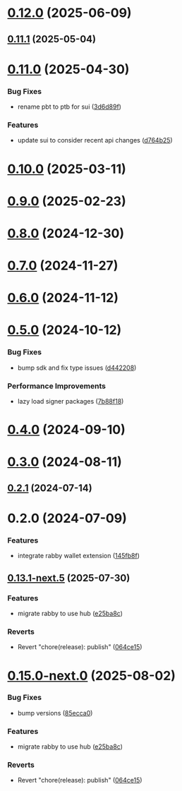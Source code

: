 # [0.12.0](https://github.com/rango-exchange/rango-client/compare/provider-rabby@0.11.1...provider-rabby@0.12.0) (2025-06-09)



## [0.11.1](https://github.com/rango-exchange/rango-client/compare/provider-rabby@0.11.0...provider-rabby@0.11.1) (2025-05-04)



# [0.11.0](https://github.com/rango-exchange/rango-client/compare/provider-rabby@0.10.0...provider-rabby@0.11.0) (2025-04-30)


### Bug Fixes

* rename pbt to ptb for sui ([3d6d89f](https://github.com/rango-exchange/rango-client/commit/3d6d89f2265766607a15d61e0df92643fb33072b))


### Features

* update sui to consider recent api changes ([d764b25](https://github.com/rango-exchange/rango-client/commit/d764b2501df9bb295f63cdbc0b05acd4a3abb4b9))



# [0.10.0](https://github.com/rango-exchange/rango-client/compare/provider-rabby@0.9.0...provider-rabby@0.10.0) (2025-03-11)



# [0.9.0](https://github.com/rango-exchange/rango-client/compare/provider-rabby@0.8.0...provider-rabby@0.9.0) (2025-02-23)



# [0.8.0](https://github.com/rango-exchange/rango-client/compare/provider-rabby@0.7.0...provider-rabby@0.8.0) (2024-12-30)



# [0.7.0](https://github.com/rango-exchange/rango-client/compare/provider-rabby@0.6.0...provider-rabby@0.7.0) (2024-11-27)



# [0.6.0](https://github.com/rango-exchange/rango-client/compare/provider-rabby@0.5.0...provider-rabby@0.6.0) (2024-11-12)



# [0.5.0](https://github.com/rango-exchange/rango-client/compare/provider-rabby@0.4.0...provider-rabby@0.5.0) (2024-10-12)


### Bug Fixes

* bump sdk and fix type issues ([d442208](https://github.com/rango-exchange/rango-client/commit/d4422083bf5dd27d5f509ce1db7f9560d05428c8))


### Performance Improvements

* lazy load signer packages ([7b88f18](https://github.com/rango-exchange/rango-client/commit/7b88f1834f7b29b4b81ab6c81a07bb88e8ccf55c))



# [0.4.0](https://github.com/rango-exchange/rango-client/compare/provider-rabby@0.3.0...provider-rabby@0.4.0) (2024-09-10)



# [0.3.0](https://github.com/rango-exchange/rango-client/compare/provider-rabby@0.2.1...provider-rabby@0.3.0) (2024-08-11)



## [0.2.1](https://github.com/rango-exchange/rango-client/compare/provider-rabby@0.2.0...provider-rabby@0.2.1) (2024-07-14)



# 0.2.0 (2024-07-09)


### Features

* integrate rabby wallet extension ([145fb8f](https://github.com/rango-exchange/rango-client/commit/145fb8ffbbf5e46e7e8386aeffcefc8f4ddb22e7))



## [0.13.1-next.5](https://github.com/arlert-armin/rango-client/compare/provider-rabby@0.13.0...provider-rabby@0.13.1-next.5) (2025-07-30)


### Features

* migrate rabby to use hub ([e25ba8c](https://github.com/arlert-armin/rango-client/commit/e25ba8c52e2a603ba0689e91773fd6edebf3003f))


### Reverts

* Revert "chore(release): publish" ([064ce15](https://github.com/arlert-armin/rango-client/commit/064ce157a2f819856f647f83aeb1c0410542e8d7))



# [0.15.0-next.0](https://github.com/arlert-armin/rango-client/compare/provider-rabby@0.13.0...provider-rabby@0.15.0-next.0) (2025-08-02)


### Bug Fixes

* bump versions ([85ecca0](https://github.com/arlert-armin/rango-client/commit/85ecca0fcc37a5166a2a51f6fd5cea46e53076af))


### Features

* migrate rabby to use hub ([e25ba8c](https://github.com/arlert-armin/rango-client/commit/e25ba8c52e2a603ba0689e91773fd6edebf3003f))


### Reverts

* Revert "chore(release): publish" ([064ce15](https://github.com/arlert-armin/rango-client/commit/064ce157a2f819856f647f83aeb1c0410542e8d7))



